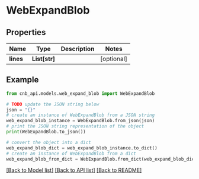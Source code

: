 # WebExpandBlob


## Properties

Name | Type | Description | Notes
------------ | ------------- | ------------- | -------------
**lines** | **List[str]** |  | [optional] 

## Example

```python
from cnb_api.models.web_expand_blob import WebExpandBlob

# TODO update the JSON string below
json = "{}"
# create an instance of WebExpandBlob from a JSON string
web_expand_blob_instance = WebExpandBlob.from_json(json)
# print the JSON string representation of the object
print(WebExpandBlob.to_json())

# convert the object into a dict
web_expand_blob_dict = web_expand_blob_instance.to_dict()
# create an instance of WebExpandBlob from a dict
web_expand_blob_from_dict = WebExpandBlob.from_dict(web_expand_blob_dict)
```
[[Back to Model list]](../README.md#documentation-for-models) [[Back to API list]](../README.md#documentation-for-api-endpoints) [[Back to README]](../README.md)


